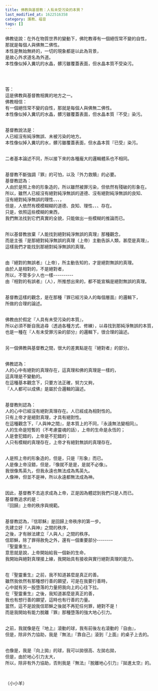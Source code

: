 ```yaml
---
title: 佛教與基督教：人有未受污染的本質？
last_modified_at: 1622516358
category: 護教、福音
tags: []
---
```


<p>佛教徒說：在外在物質世界的變動下，佛陀教導有一個絕恆常不變的自性，<br>
那就是每個人與佛無二佛性。<br>
本性是無始無終的，一切的現象都是以此為背景，<br>
是故心外求道名為外道。<br>
本性像似掉入糞坑的水晶，髒污雖覆蓋表面，但水晶本質不受染污。</p>

<p>&nbsp;</p>

<p><br>
答：<br>
這是佛教與基督教相異的地方之一。<br>
佛教相信：<br>
有一個絕恆常不變的自性，那就是每個人與佛無二佛性。<br>
本性像似掉入糞坑的水晶，髒污雖覆蓋表面，但水晶本質『不受』染污。</p>

<p><br>
基督教說法是：<br>
人已經沒有純淨無誤、未被污染的地方。<br>
本性像似掉入糞坑的水，髒污雖覆蓋表面，但水晶本質『已受』染污。</p>

<p><br>
二者基本論述不同，所以接下來的各種龐大的邏輯體系也不相同。</p>

<p><br>
基督教不斷強調『罪』的可怕，以及『外力救贖』的必要。<br>
基督教認為：<br>
人由於是照上帝的形象造的，所以雖然被罪污染，但依然有殘破的形象在。<br>
所以，雖然人已經沒有絕對純淨無誤的道德、沒有絕對純淨無誤的良知、<br>
沒有絕對純淨無誤的理性、、、，<br>
但是，人依然有模模糊糊的道德、良知、理性、、、存在。<br>
只是，依照這些模糊的東西，<br>
我們無法找到它們真實的全貌，只能做出一些模糊的推論而已。</p>

<p><br>
所以基督教放棄『人能找到絕對純淨無誤的真理』那種觀念，<br>
而是主張『是那絕對純淨無誤的真理（上帝）主動告訴人類，甚麼是真理』，<br>
這樣我們才能找到那絕對純淨無誤的真理。</p>

<p><br>
由『絕對的無誤者』（上帝），所主動告知的，才是絕對無誤的真理。<br>
由於人是相對的，不是絕對者，<br>
所以，不管多少人也一樣----------<br>
由『相對的有誤者』（人），所推想出來的，都不能宣稱是絕對無誤的真理。</p>

<p><br>
基督教這樣的觀念，是在那種『罪已經污染人的每個層面』的邏輯下，<br>
所做的合理的論述。</p>

<p><br>
佛教由於假定『人具有未受污染的本質』，<br>
所以必須不斷自我追尋（透過各種方式、修練），以尋找到那純淨無誤的本質，<br>
也是一種在『人有未受罪污染的部分』的邏輯下，很合理的論述。</p>

<p><br>
另一個佛教與基督教之間，很大的差異點是在『絕對者』的部分。</p>

<p><br>
佛教認為：<br>
人的心中有絕對的真理存在，這真理和佛的真理是一樣的，<br>
這真理是不變動的。<br>
在這種基本觀念下，只要方法正確，努力又夠，<br>
『人人都可以成佛』是屬於合邏輯的論述。</p>

<p><br>
基督教則認為：<br>
人的心中已經沒有絕對真理存在。人已經成為相對性的。<br>
只有上帝才是絕對真理，才具有絕對性。<br>
在這種觀念下，『人與神之間』，是本質上的不同，『永遠無法變相同』。<br>
人的生命是短暫的（不考慮靈魂的話），上帝的生命是永恆的；<br>
人是會犯錯的，上帝是不犯錯的；<br>
人只有模糊的真理存在，上帝才有絕對無誤的真理存在。</p>

<p><br>
人是照上帝的形象造的，但是，只是『形象』而已。<br>
人是像上帝沒錯，但是，『像就不是是，是就不必像』。<br>
我很像馬英九，但我永遠也無法成為馬英九。<br>
人像神，但並不是神，所以永遠都無法成為神。</p>

<p><br>
因此，基督教不去追求成為上帝，正是因為體認到我們只是人而已。<br>
基督教追求的是：<br>
『回歸』上帝的秩序與規範。</p>

<p><br>
基督教認為，『信耶穌』是回歸上帝秩序的第一步。<br>
先建立好『人與神』之間的秩序，<br>
之後，才有辦法建立『人與人』之間的秩序。<br>
信耶穌，除了罪得赦免之外，還有一個重要部分--------<br>
『聖靈重生』。<br>
意思就是說，上帝開始給我一個新的生命，<br>
我開始與絕對真理接上線，我開始具有接收與實行絕對真理的能力。</p>

<p><br>
在『聖靈重生』之前，我不知道甚麼是真正的善。<br>
雖然我依然有那種想行善的願望，可是在我要行善時，<br>
心中就有另一股墮落的力量把我向上的心往下拉。<br>
在『聖靈重生』之後，我知道甚麼是真正的善，<br>
我也有想行善的願望，這時也有行善的力量。<br>
當然，這不是說我信耶穌之後就不再犯任何罪，絕對不是！<br>
而是我開始有能力脫離『罪』那種墮落的強大地心引力。</p>

<p><br>
之前，我就像是在『地上』滾動的球，我有前後左右滾動的『自由』，<br>
但是，除非外力協助，我是『無法』『靠自己』滾到『上面』的桌子上去的。</p>

<p><br>
也像是，我是『向上拋』的球，我可以拋很高、左拋右拋，<br>
但是，由於地心引力太大，<br>
所以，除非有外力協助，否則我是『無法』『脫離地心引力』『拋進太空』的。</p>

<p>&nbsp;</p>

<p>（小小羊）</p>

<p>&nbsp;</p>

